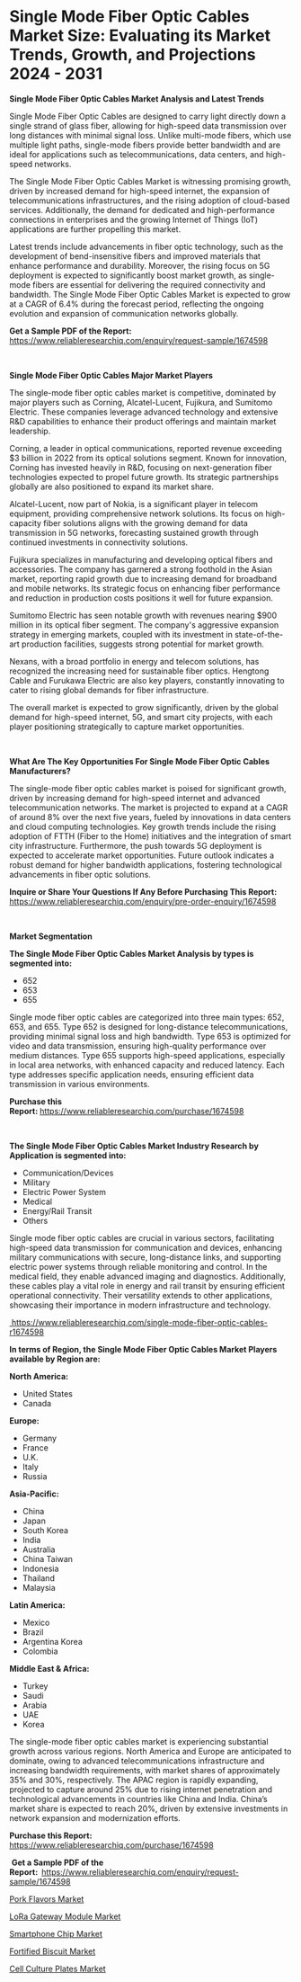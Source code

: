 <p><h1>Single Mode Fiber Optic Cables Market Size: Evaluating its Market Trends, Growth, and Projections 2024 - 2031</h1></p><p><strong>Single Mode Fiber Optic Cables Market Analysis and Latest Trends</strong></p>
<p><p>Single Mode Fiber Optic Cables are designed to carry light directly down a single strand of glass fiber, allowing for high-speed data transmission over long distances with minimal signal loss. Unlike multi-mode fibers, which use multiple light paths, single-mode fibers provide better bandwidth and are ideal for applications such as telecommunications, data centers, and high-speed networks.</p><p>The Single Mode Fiber Optic Cables Market is witnessing promising growth, driven by increased demand for high-speed internet, the expansion of telecommunications infrastructures, and the rising adoption of cloud-based services. Additionally, the demand for dedicated and high-performance connections in enterprises and the growing Internet of Things (IoT) applications are further propelling this market.</p><p>Latest trends include advancements in fiber optic technology, such as the development of bend-insensitive fibers and improved materials that enhance performance and durability. Moreover, the rising focus on 5G deployment is expected to significantly boost market growth, as single-mode fibers are essential for delivering the required connectivity and bandwidth. The Single Mode Fiber Optic Cables Market is expected to grow at a CAGR of 6.4% during the forecast period, reflecting the ongoing evolution and expansion of communication networks globally.</p></p>
<p><strong>Get a Sample PDF of the Report:&nbsp;</strong> <a href="https://www.reliableresearchiq.com/enquiry/request-sample/1674598?utm_campaign=100&utm_medium=2&utm_source=Github&utm_content=ia&utm_term=10102024&utm_id=single-mode-fiber-optic-cables">https://www.reliableresearchiq.com/enquiry/request-sample/1674598</a></p>
<p>&nbsp;</p>
<p><strong>Single Mode Fiber Optic Cables Major Market Players</strong></p>
<p><p>The single-mode fiber optic cables market is competitive, dominated by major players such as Corning, Alcatel-Lucent, Fujikura, and Sumitomo Electric. These companies leverage advanced technology and extensive R&D capabilities to enhance their product offerings and maintain market leadership.</p><p>Corning, a leader in optical communications, reported revenue exceeding $3 billion in 2022 from its optical solutions segment. Known for innovation, Corning has invested heavily in R&D, focusing on next-generation fiber technologies expected to propel future growth. Its strategic partnerships globally are also positioned to expand its market share.</p><p>Alcatel-Lucent, now part of Nokia, is a significant player in telecom equipment, providing comprehensive network solutions. Its focus on high-capacity fiber solutions aligns with the growing demand for data transmission in 5G networks, forecasting sustained growth through continued investments in connectivity solutions.</p><p>Fujikura specializes in manufacturing and developing optical fibers and accessories. The company has garnered a strong foothold in the Asian market, reporting rapid growth due to increasing demand for broadband and mobile networks. Its strategic focus on enhancing fiber performance and reduction in production costs positions it well for future expansion.</p><p>Sumitomo Electric has seen notable growth with revenues nearing $900 million in its optical fiber segment. The company's aggressive expansion strategy in emerging markets, coupled with its investment in state-of-the-art production facilities, suggests strong potential for market growth.</p><p>Nexans, with a broad portfolio in energy and telecom solutions, has recognized the increasing need for sustainable fiber optics. Hengtong Cable and Furukawa Electric are also key players, constantly innovating to cater to rising global demands for fiber infrastructure.</p><p>The overall market is expected to grow significantly, driven by the global demand for high-speed internet, 5G, and smart city projects, with each player positioning strategically to capture market opportunities.</p></p>
<p>&nbsp;</p>
<p><strong>What Are The Key Opportunities For Single Mode Fiber Optic Cables Manufacturers?</strong></p>
<p><p>The single-mode fiber optic cables market is poised for significant growth, driven by increasing demand for high-speed internet and advanced telecommunication networks. The market is projected to expand at a CAGR of around 8% over the next five years, fueled by innovations in data centers and cloud computing technologies. Key growth trends include the rising adoption of FTTH (Fiber to the Home) initiatives and the integration of smart city infrastructure. Furthermore, the push towards 5G deployment is expected to accelerate market opportunities. Future outlook indicates a robust demand for higher bandwidth applications, fostering technological advancements in fiber optic solutions.</p></p>
<p><strong>Inquire or Share Your Questions If Any Before Purchasing This Report:</strong> <a href="https://www.reliableresearchiq.com/enquiry/pre-order-enquiry/1674598?utm_campaign=100&utm_medium=2&utm_source=Github&utm_content=ia&utm_term=10102024&utm_id=single-mode-fiber-optic-cables">https://www.reliableresearchiq.com/enquiry/pre-order-enquiry/1674598</a></p>
<p>&nbsp;</p>
<p><strong>Market Segmentation</strong></p>
<p><strong>The Single Mode Fiber Optic Cables Market Analysis by types is segmented into:</strong></p>
<p><ul><li>652</li><li>653</li><li>655</li></ul></p>
<p><p>Single mode fiber optic cables are categorized into three main types: 652, 653, and 655. Type 652 is designed for long-distance telecommunications, providing minimal signal loss and high bandwidth. Type 653 is optimized for video and data transmission, ensuring high-quality performance over medium distances. Type 655 supports high-speed applications, especially in local area networks, with enhanced capacity and reduced latency. Each type addresses specific application needs, ensuring efficient data transmission in various environments.</p></p>
<p><strong>Purchase this Report:&nbsp;</strong><a href="https://www.reliableresearchiq.com/purchase/1674598?utm_campaign=100&utm_medium=2&utm_source=Github&utm_content=ia&utm_term=10102024&utm_id=single-mode-fiber-optic-cables">https://www.reliableresearchiq.com/purchase/1674598</a></p>
<p>&nbsp;</p>
<p><strong>The Single Mode Fiber Optic Cables Market Industry Research by Application is segmented into:</strong></p>
<p><ul><li>Communication/Devices</li><li>Military</li><li>Electric Power System</li><li>Medical</li><li>Energy/Rail Transit</li><li>Others</li></ul></p>
<p><p>Single mode fiber optic cables are crucial in various sectors, facilitating high-speed data transmission for communication and devices, enhancing military communications with secure, long-distance links, and supporting electric power systems through reliable monitoring and control. In the medical field, they enable advanced imaging and diagnostics. Additionally, these cables play a vital role in energy and rail transit by ensuring efficient operational connectivity. Their versatility extends to other applications, showcasing their importance in modern infrastructure and technology.</p></p>
<p><a href="https://www.reliableresearchiq.com/single-mode-fiber-optic-cables-r1674598?utm_campaign=100&utm_medium=2&utm_source=Github&utm_content=ia&utm_term=10102024&utm_id=single-mode-fiber-optic-cables">&nbsp;https://www.reliableresearchiq.com/single-mode-fiber-optic-cables-r1674598</a></p>
<p><strong>In terms of Region, the Single Mode Fiber Optic Cables Market Players available by Region are:</strong></p>
<p>
    <p> <strong> North America: </strong>
        <ul>
            <li>United States</li>
            <li>Canada</li>
        </ul>
        </p> 
    <p> <strong> Europe: </strong>
        <ul>
            <li>Germany</li>
            <li>France</li>
            <li>U.K.</li>
            <li>Italy</li>
            <li>Russia</li>
        </ul>
        </p> 
    <p> <strong> Asia-Pacific: </strong>
        <ul>
            <li>China</li>
            <li>Japan</li>
            <li>South Korea</li>
            <li>India</li>
            <li>Australia</li>
            <li>China Taiwan</li>
            <li>Indonesia</li>
            <li>Thailand</li>
            <li>Malaysia</li>
        </ul>
        </p> 
    <p> <strong> Latin America: </strong>
        <ul>
            <li>Mexico</li>
            <li>Brazil</li>
            <li>Argentina Korea</li>
            <li>Colombia</li>
        </ul>
        </p> 
    <p> <strong> Middle East & Africa: </strong>
        <ul>
            <li>Turkey</li>
            <li>Saudi</li>
            <li>Arabia</li>
            <li>UAE</li>
            <li>Korea</li>
        </ul>
    </p>
    </p>
<p><p>The single-mode fiber optic cables market is experiencing substantial growth across various regions. North America and Europe are anticipated to dominate, owing to advanced telecommunications infrastructure and increasing bandwidth requirements, with market shares of approximately 35% and 30%, respectively. The APAC region is rapidly expanding, projected to capture around 25% due to rising internet penetration and technological advancements in countries like China and India. China’s market share is expected to reach 20%, driven by extensive investments in network expansion and modernization efforts.</p></p>
<p><strong>Purchase this Report: </strong><a href="https://www.reliableresearchiq.com/purchase/1674598?utm_campaign=100&utm_medium=2&utm_source=Github&utm_content=ia&utm_term=10102024&utm_id=single-mode-fiber-optic-cables">https://www.reliableresearchiq.com/purchase/1674598</a></p>
<p>&nbsp;<strong>Get a Sample PDF of the Report:&nbsp;&nbsp;</strong><a href="https://www.reliableresearchiq.com/enquiry/request-sample/1674598?utm_campaign=100&utm_medium=2&utm_source=Github&utm_content=ia&utm_term=10102024&utm_id=single-mode-fiber-optic-cables">https://www.reliableresearchiq.com/enquiry/request-sample/1674598</a></p>
<p><strong></strong></p>
<p><p><a href="https://issuu.com/reportprime-2/docs/pork-flavors-market-size-2030.pptx_389d370a642da2?utm_campaign=100&utm_medium=2&utm_source=Github&utm_content=ia&utm_term=10102024&utm_id=single-mode-fiber-optic-cables">Pork Flavors Market</a></p><p><a href="https://www.linkedin.com/pulse/lora-gateway-module-market-consolidation-impact-structure-4efge?utm_campaign=100&utm_medium=2&utm_source=Github&utm_content=ia&utm_term=10102024&utm_id=single-mode-fiber-optic-cables">LoRa Gateway Module Market</a></p><p><a href="https://www.linkedin.com/pulse/strategic-roadmap-success-global-smartphone-chip-market-9vdte?utm_campaign=100&utm_medium=2&utm_source=Github&utm_content=ia&utm_term=10102024&utm_id=single-mode-fiber-optic-cables">Smartphone Chip Market</a></p><p><a href="https://issuu.com/reportprime-2/docs/fortified-biscuit-market-size-2030._e26b7c1442bb67?utm_campaign=100&utm_medium=2&utm_source=Github&utm_content=ia&utm_term=10102024&utm_id=single-mode-fiber-optic-cables">Fortified Biscuit Market</a></p><p><a href="https://github.com/maximinauago/Market-Research-Report-List-1/blob/main/cell-culture-plates-market.md?utm_campaign=100&utm_medium=2&utm_source=Github&utm_content=ia&utm_term=10102024&utm_id=single-mode-fiber-optic-cables">Cell Culture Plates Market</a></p></p>